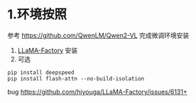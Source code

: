 # 1.环境按照
参考 https://github.com/QwenLM/Qwen2-VL 完成微调环境安装
1. [LLaMA-Factory](https://github.com/hiyouga/LLaMA-Factory) 安装
2. 可选
```shell
pip install deepspeed
pip install flash-attn --no-build-isolation
```

bug
https://github.com/hiyouga/LLaMA-Factory/issues/6131+